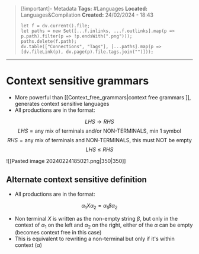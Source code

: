 > [!important]- Metadata
> **Tags:** #Languages 
> **Located:** Languages&Compilation
> **Created:** 24/02/2024 - 18:43
> ```dataviewjs
> let f = dv.current().file;
> let paths = new Set([...f.inlinks, ...f.outlinks].map(p => p.path).filter(p => !p.endsWith(".png")));
> paths.delete(f.path);
> dv.table(["Connections", "Tags"], [...paths].map(p => [dv.fileLink(p), dv.page(p).file.tags.join("")]));
> ```

___
# Context sensitive grammars
- More powerful than [[Context_free_grammars|context free grammars ]], generates context sensitive languages 
- All productions are in the format:

$$LHS \to RHS$$
$$LHS=\text{any mix of terminals and/or NON-TERMINALS, min 1 symbol}$$
$$RHS =\text{any mix of terminals and NON-TERMINALS, this must NOT be empty}$$
$$LHS\leq{RHS}$$


![[Pasted image 20240224185021.png|350|350]]

## Alternate context sensitive definition
- All productions are in the format:

$$\alpha_{1}X\alpha_{2}=\alpha_{1}\beta\alpha_{2}$$
- Non terminal $X$ is written as the non-empty string $\beta$, but only in the context of $\alpha_{1}$ on the left and $\alpha_{2}$ on the right, either of the $\alpha$ can be empty (becomes context free in this case)
- This is equivalent to rewriting a non-terminal but only if it's within context ($\alpha$)